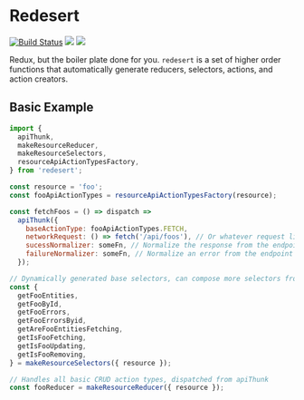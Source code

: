 # Redesert

[![Build Status](https://travis-ci.com/ahoym/redesert.svg?branch=master)](https://travis-ci.com/ahoym/redesert)
<a href="https://codeclimate.com/github/ahoym/redesert/maintainability"><img src="https://api.codeclimate.com/v1/badges/6092506aae88ba28bf0f/maintainability" /></a>
<a href="https://codeclimate.com/github/ahoym/redesert/test_coverage"><img src="https://api.codeclimate.com/v1/badges/6092506aae88ba28bf0f/test_coverage" /></a>

Redux, but the boiler plate done for you. `redesert` is a set of higher order functions that automatically generate reducers, selectors, actions, and action creators.

## Basic Example

```js
import {
  apiThunk,
  makeResourceReducer,
  makeResourceSelectors,
  resourceApiActionTypesFactory,
} from 'redesert';

const resource = 'foo';
const fooApiActionTypes = resourceApiActionTypesFactory(resource);

const fetchFoos = () => dispatch =>
  apiThunk({
    baseActionType: fooApiActionTypes.FETCH,
    networkRequest: () => fetch('/api/foos'), // Or whatever request library
    sucessNormalizer: someFn, // Normalize the response from the endpoint
    failureNormalizer: someFn, // Normalize an error from the endpoint
  });

// Dynamically generated base selectors, can compose more selectors from these
const {
  getFooEntities,
  getFooById,
  getFooErrors,
  getFooErrorsByid,
  getAreFooEntitiesFetching,
  getIsFooFetching,
  getIsFooUpdating,
  getIsFooRemoving,
} = makeResourceSelectors({ resource });

// Handles all basic CRUD action types, dispatched from apiThunk
const fooReducer = makeResourceReducer({ resource });
```
